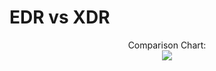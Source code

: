 <h1> EDR vs XDR </h1>

<p align="center">
Comparison Chart: <br/> <img src="https://imgur.com/a/CVtsUog"/><br />

